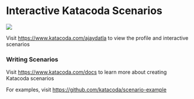 # Interactive Katacoda Scenarios

[![](http://shields.katacoda.com/katacoda/ajaydatla/count.svg)](https://www.katacoda.com/ajaydatla "Get your profile on Katacoda.com")

Visit https://www.katacoda.com/ajaydatla to view the profile and interactive scenarios

### Writing Scenarios
Visit https://www.katacoda.com/docs to learn more about creating Katacoda scenarios

For examples, visit https://github.com/katacoda/scenario-example
